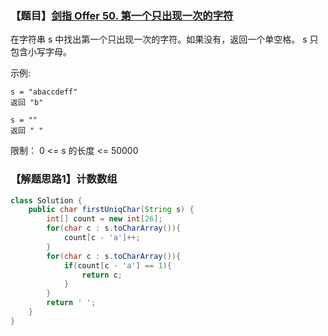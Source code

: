 ### 【题目】[剑指 Offer 50. 第一个只出现一次的字符](https://leetcode-cn.com/problems/di-yi-ge-zhi-chu-xian-yi-ci-de-zi-fu-lcof/)
在字符串 s 中找出第一个只出现一次的字符。如果没有，返回一个单空格。 s 只包含小写字母。

示例:

	s = "abaccdeff"
	返回 "b"
	
	s = "" 
	返回 " "

限制：
0 <= s 的长度 <= 50000

### 【解题思路1】计数数组

```java
class Solution {
    public char firstUniqChar(String s) {
        int[] count = new int[26];
        for(char c : s.toCharArray()){
            count[c - 'a']++;
        }
        for(char c : s.toCharArray()){
            if(count[c - 'a'] == 1){
                return c;
            }
        }
        return ' ';
    }
}
```
